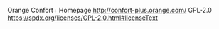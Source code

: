 Orange Confort+ 
Homepage http://confort-plus.orange.com/
GPL-2.0 https://spdx.org/licenses/GPL-2.0.html#licenseText